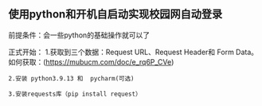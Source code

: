 ## 使用python和开机自启动实现校园网自动登录

前提条件：会一些python的基础操作就可以了

正式开始：
    1.获取到三个数据：Request  URL、Request Header和  Form Data。如何获取：(https://mubucm.com/doc/e_rq6P_CVe)
    
    2.安装 python3.9.13 和  pycharm(可选)
    
    3.安装requests库（pip install request）
